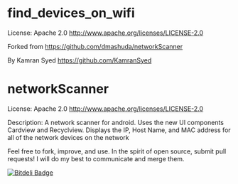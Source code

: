 find_devices_on_wifi
======================
License: Apache 2.0 http://www.apache.org/licenses/LICENSE-2.0

Forked from https://github.com/dmashuda/networkScanner

By Kamran Syed https://github.com/KamranSyed

networkScanner
==============

  License: Apache 2.0 http://www.apache.org/licenses/LICENSE-2.0

  Description:
A network scanner for android. Uses the new UI components Cardview and Recyclview. Displays the IP, Host Name, and MAC address for all of the network devices on the network

Feel free to fork, improve, and use. In the spirit of open source, submit pull requests! I will do my best to communicate and merge them.


[![Bitdeli Badge](https://d2weczhvl823v0.cloudfront.net/dmashuda/networkscanner/trend.png)](https://bitdeli.com/free "Bitdeli Badge")

